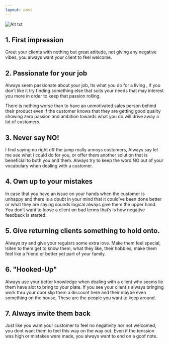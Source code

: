 ```yaml
---
layout: post
---
```

![Alt txt](http://www.videomaker.com/sites/videomaker.com/files/styles/vm_image_token_lightbox/public/videonews/2012/12/happy_client.jpg?itok=Gd4_hcZA)

## 1. First impression

Greet your clients with nothing but great attitude, not giving any negative vibes, you always want your client to feel welcome.

## 2. Passionate for your job

Always seem passionate about your job, Its what you do for a living , if you don’t like it try finding something else that suits your needs that may interest you more in order to keep that passion rolling. 

There is nothing worse than to have an unmotivated sales person behind their product even if the customer knows that they are getting good quality showing zero passion and ambition towards what you do will drive away a lot of customers.

## 3. Never say NO!

I find saying no right off the jump really annoys customers, Always say let me see what I could do for you, or offer them another 
solution that is beneficial to both you and them. Always try to keep the word NO out of your vocabulary when dealing with a 
customer.

## 4. Own up to your mistakes 

In case that you have an issue on your hands when the customer is unhappy and there is a doubt in your mind that it could’ve been 
done better or what they are saying sounds logical always give them the upper hand. You don’t want to loose a client on bad terms 
that’s is how negative feedback is started.

## 5. Give returning clients something to hold onto.

Always try and give your regulars some extra love. Make them feel special, lsiten to them get to know them, what they like, their hobbies,
make them feel like a friend or better yet part of your family.

## 6. "Hooked-Up"

Always use your better knowledge when dealing with a client who seems lie them have alot to bring to your plate. If you see your client s always
bringing work thru your door slip them a discount here and their maybe even something on the house, These are the people you want to keep around.

## 7. Always invite them back

Just like you want your customer to feel no negativity nor not welcomed, you dont want them to feel this way on the way out. Even if the 
tenssion was high or mistakes were made, you always want to end on a goof note.
